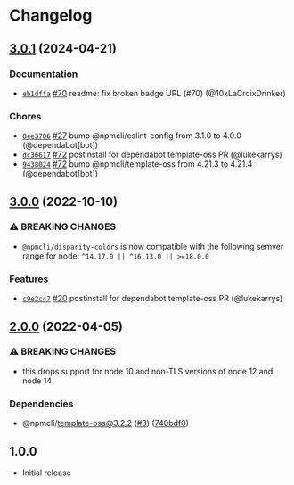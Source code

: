 # Changelog

## [3.0.1](https://github.com/npm/disparity-colors/compare/v3.0.0...v3.0.1) (2024-04-21)

### Documentation

* [`eb1dffa`](https://github.com/npm/disparity-colors/commit/eb1dffa423c5ed6f97e24068043d058009e11e95) [#70](https://github.com/npm/disparity-colors/pull/70) readme: fix broken badge URL (#70) (@10xLaCroixDrinker)

### Chores

* [`8ee3786`](https://github.com/npm/disparity-colors/commit/8ee37866fb6aaffa8edde3835f94b9cd7a69fa09) [#27](https://github.com/npm/disparity-colors/pull/27) bump @npmcli/eslint-config from 3.1.0 to 4.0.0 (@dependabot[bot])
* [`dc36617`](https://github.com/npm/disparity-colors/commit/dc36617b9174785d94659b56c6075d4c6be58d59) [#72](https://github.com/npm/disparity-colors/pull/72) postinstall for dependabot template-oss PR (@lukekarrys)
* [`9438024`](https://github.com/npm/disparity-colors/commit/9438024770180cd2de7353db767d02dddddcbbfd) [#72](https://github.com/npm/disparity-colors/pull/72) bump @npmcli/template-oss from 4.21.3 to 4.21.4 (@dependabot[bot])

## [3.0.0](https://github.com/npm/disparity-colors/compare/v2.0.0...v3.0.0) (2022-10-10)

### ⚠️ BREAKING CHANGES

* `@npmcli/disparity-colors` is now compatible with the following semver range for node: `^14.17.0 || ^16.13.0 || >=18.0.0`

### Features

* [`c9e2c47`](https://github.com/npm/disparity-colors/commit/c9e2c4789785b94a841c968198cfcf0e6be62dde) [#20](https://github.com/npm/disparity-colors/pull/20) postinstall for dependabot template-oss PR (@lukekarrys)

## [2.0.0](https://github.com/npm/disparity-colors/compare/v1.0.1...v2.0.0) (2022-04-05)


### ⚠ BREAKING CHANGES

* this drops support for node 10 and non-TLS versions of node 12 and node 14

### Dependencies

* @npmcli/template-oss@3.2.2 ([#3](https://github.com/npm/disparity-colors/issues/3)) ([740bdf0](https://github.com/npm/disparity-colors/commit/740bdf0ece8a38880eae88b29796cb47e38b8bc1))

## 1.0.0

- Initial release
